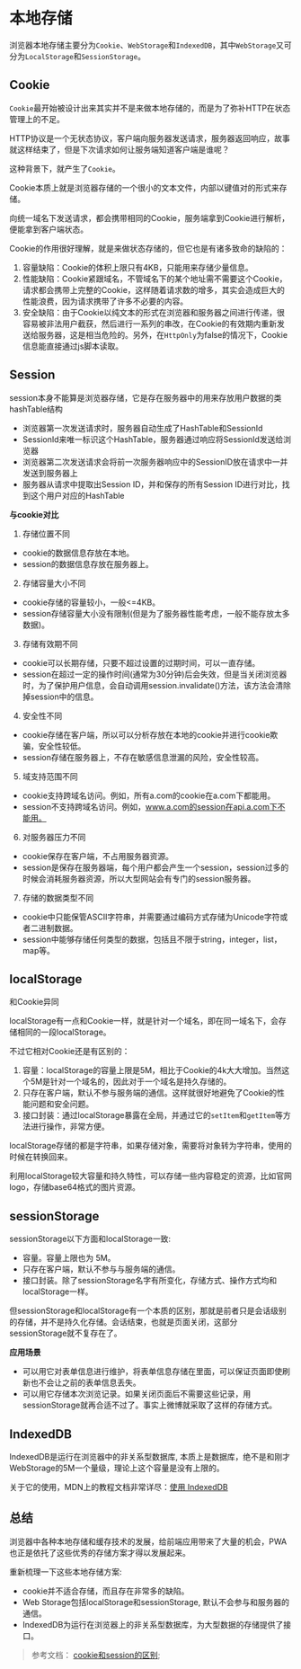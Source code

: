 # 本地存储

浏览器本地存储主要分为`Cookie`、`WebStorage`和`IndexedDB`，其中`WebStorage`又可分为`LocalStorage`和`SessionStorage`。

## Cookie

`Cookie`最开始被设计出来其实并不是来做本地存储的，而是为了弥补HTTP在状态管理上的不足。

HTTP协议是一个无状态协议，客户端向服务器发送请求，服务器返回响应，故事就这样结束了，但是下次请求如何让服务端知道客户端是谁呢？

这种背景下，就产生了`Cookie`。

Cookie本质上就是浏览器存储的一个很小的文本文件，内部以键值对的形式来存储。

向统一域名下发送请求，都会携带相同的Cookie，服务端拿到Cookie进行解析，便能拿到客户端状态。

Cookie的作用很好理解，就是来做状态存储的，但它也是有诸多致命的缺陷的：

1. 容量缺陷：Cookie的体积上限只有4KB，只能用来存储少量信息。
2. 性能缺陷：Cookie紧跟域名，不管域名下的某个地址需不需要这个Cookie，请求都会携带上完整的Cookie，这样随着请求数的增多，其实会造成巨大的性能浪费，因为请求携带了许多不必要的内容。
3. 安全缺陷：由于Cookie以纯文本的形式在浏览器和服务器之间进行传递，很容易被非法用户截获，然后进行一系列的串改，在Cookie的有效期内重新发送给服务器，这是相当危险的。另外，在`HttpOnly`为false的情况下，Cookie信息能直接通过js脚本读取。

## Session

session本身不能算是浏览器存储，它是存在服务器中的用来存放用户数据的类hashTable结构

- 浏览器第一次发送请求时，服务器自动生成了HashTable和SessionId
- SessionId来唯一标识这个HashTable，服务器通过响应将SessionId发送给浏览器
- 浏览器第二次发送请求会将前一次服务器响应中的SessionID放在请求中一并发送到服务器上
- 服务器从请求中提取出Session ID，并和保存的所有Session ID进行对比，找到这个用户对应的HashTable

**与cookie对比**

1. 存储位置不同
  - cookie的数据信息存放在本地。
  - session的数据信息存放在服务器上。
2. 存储容量大小不同
  - cookie存储的容量较小，一般<=4KB。
  - session存储容量大小没有限制(但是为了服务器性能考虑，一般不能存放太多数据)。
3. 存储有效期不同
  - cookie可以长期存储，只要不超过设置的过期时间，可以一直存储。
  - session在超过一定的操作时间(通常为30分钟)后会失效，但是当关闭浏览器时，为了保护用户信息，会自动调用session.invalidate()方法，该方法会清除掉session中的信息。
4. 安全性不同
  - cookie存储在客户端，所以可以分析存放在本地的cookie并进行cookie欺骗，安全性较低。
  - session存储在服务器上，不存在敏感信息泄漏的风险，安全性较高。
5. 域支持范围不同
  - cookie支持跨域名访问。例如，所有a.com的cookie在a.com下都能用。
  - session不支持跨域名访问。例如，www.a.com的session在api.a.com下不能用。
6. 对服务器压力不同
  - cookie保存在客户端，不占用服务器资源。
  - session是保存在服务器端，每个用户都会产生一个session，session过多的时候会消耗服务器资源，所以大型网站会有专门的session服务器。
7. 存储的数据类型不同
  - cookie中只能保管ASCII字符串，并需要通过编码方式存储为Unicode字符或者二进制数据。
  - session中能够存储任何类型的数据，包括且不限于string，integer，list，map等。

## localStorage

和Cookie异同

localStorage有一点和Cookie一样，就是针对一个域名，即在同一域名下，会存储相同的一段localStorage。

不过它相对Cookie还是有区别的：

1. 容量：localStorage的容量上限是5M，相比于Cookie的4k大大增加。当然这个5M是针对一个域名的，因此对于一个域名是持久存储的。
2. 只存在客户端，默认不参与服务端的通信。这样就很好地避免了Cookie的性能问题和安全问题。
3. 接口封装：通过localStorage暴露在全局，并通过它的`setItem`和`getItem`等方法进行操作，非常方便。

localStorage存储的都是字符串，如果存储对象，需要将对象转为字符串，使用的时候在转换回来。

利用localStorage较大容量和持久特性，可以存储一些内容稳定的资源，比如官网logo，存储base64格式的图片资源。

## sessionStorage

sessionStorage以下方面和localStorage一致:

- 容量。容量上限也为 5M。
- 只存在客户端，默认不参与与服务端的通信。
- 接口封装。除了sessionStorage名字有所变化，存储方式、操作方式均和localStorage一样。

但sessionStorage和localStorage有一个本质的区别，那就是前者只是会话级别的存储，并不是持久化存储。会话结束，也就是页面关闭，这部分sessionStorage就不复存在了。

**应用场景**

- 可以用它对表单信息进行维护，将表单信息存储在里面，可以保证页面即使刷新也不会让之前的表单信息丢失。
- 可以用它存储本次浏览记录。如果关闭页面后不需要这些记录，用sessionStorage就再合适不过了。事实上微博就采取了这样的存储方式。

## IndexedDB

IndexedDB是运行在浏览器中的非关系型数据库, 本质上是数据库，绝不是和刚才WebStorage的5M一个量级，理论上这个容量是没有上限的。

关于它的使用，MDN上的教程文档非常详尽：[使用 IndexedDB](https://developer.mozilla.org/zh-CN/docs/Web/API/IndexedDB_API/Using_IndexedDB)

## 总结
浏览器中各种本地存储和缓存技术的发展，给前端应用带来了大量的机会，PWA也正是依托了这些优秀的存储方案才得以发展起来。

重新梳理一下这些本地存储方案:

- cookie并不适合存储，而且存在非常多的缺陷。
- Web Storage包括localStorage和sessionStorage, 默认不会参与和服务器的通信。
- IndexedDB为运行在浏览器上的非关系型数据库，为大型数据的存储提供了接口。

> 参考文档： [cookie和session的区别](https://juejin.cn/post/6844903937523482631);